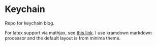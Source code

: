 # Keychain

Repo for keychain blog.

For latex support via mathjax, see [this link](\http://haixing-hu.github.io/programming/2013/09/20/how-to-use-mathjax-in-jekyll-generated-github-pages/). I use kramdown markdown processor and the default layout is from minima theme.
